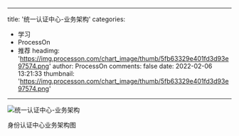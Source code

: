 
---
title: '统一认证中心-业务架构'
categories: 
 - 学习
 - ProcessOn
 - 推荐
headimg: 'https://img.processon.com/chart_image/thumb/5fb63329e401fd3d93e97574.png'
author: ProcessOn
comments: false
date: 2022-02-06 13:21:33
thumbnail: 'https://img.processon.com/chart_image/thumb/5fb63329e401fd3d93e97574.png'
---

<div>   
<img class="thumb" alt="统一认证中心-业务架构" src="https://img.processon.com/chart_image/thumb/5fb63329e401fd3d93e97574.png" referrerpolicy="no-referrer">
<p>身份认证中心业务架构图</p>  
</div>
            